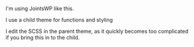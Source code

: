 I'm using JointsWP like this. 

I use a child theme for functions and styling

I edit the SCSS in the parent theme, as it quickly becomes too complicated if you bring this in to the child. 


